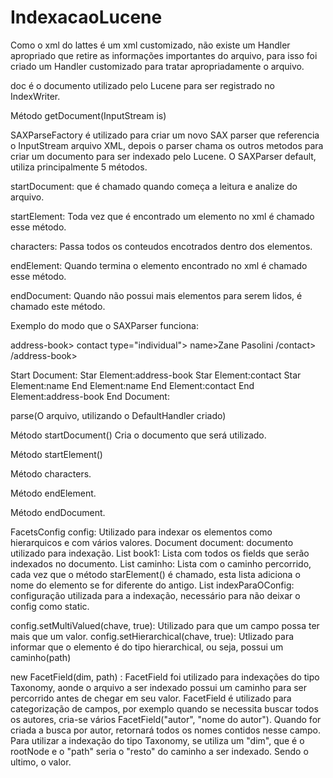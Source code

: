 # IndexacaoLucene

Como o xml do lattes é um xml customizado, não existe um Handler apropriado que retire as informações importantes do arquivo, para isso foi criado um Handler customizado para tratar apropriadamente o arquivo.

doc é o documento utilizado pelo Lucene para ser registrado no IndexWriter.


Método getDocument(InputStream is)

SAXParseFactory é utilizado para criar um novo SAX parser que referencia o InputStream arquivo XML, depois o parser chama os outros metodos para criar um documento para ser indexado pelo Lucene.
O SAXParser default, utiliza principalmente 5 métodos.

startDocument: que é chamado quando começa a leitura e analize do arquivo.

startElement: Toda vez que é encontrado um elemento no xml é chamado esse método.

characters: Passa todos os conteudos encotrados dentro dos elementos.
 
endElement: Quando termina o elemento encontrado no xml é chamado esse método.

endDocument: Quando não possui mais elementos para serem lidos, é chamado este método.

Exemplo do modo que o SAXParser funciona:

address-book>
	contact type="individual">
		name>Zane Pasolini</name>
	/contact>
/address-book> 

Start Document:
Star Element:address-book
Star Element:contact
Star Element:name
End Element:name
End Element:contact
End Element:address-book
End Document:

parse(O arquivo, utilizando o DefaultHandler criado)

Método startDocument()
Cria o documento que será utilizado.

Método startElement()

Método characters.

Método endElement.

Método endDocument.

FacetsConfig config: Utilizado para indexar os elementos como hierarquicos e com vários valores.
Document document: documento utilizado para indexação.
List<FacetField> book1: Lista com todos os fields que serão indexados no documento.
List<String> caminho: Lista com o caminho percorrido, cada vez que o método starElement() é chamado, esta lista adiciona o nome do elemento se for diferente do antigo.
List<String> indexParaOConfig: configuração utilizada para a indexação, necessário para não deixar o config como static.

config.setMultiValued(chave, true): Utilizado para que um campo possa ter mais que um valor.
config.setHierarchical(chave, true): Utlizado para informar que o elemento é do tipo hierarchical, ou seja, possui um caminho(path)
	
new FacetField(dim, path) : FacetField foi utilizado para indexações do tipo Taxonomy, aonde o arquivo a ser indexado possui um caminho para ser percorrido antes de chegar em seu valor. FacetField é utilizado para categorização de campos, por exemplo quando se necessita buscar todos os autores, cria-se vários FacetField("autor", "nome do autor"). Quando for criada a busca por autor, retornará todos os nomes contidos nesse campo. Para utilizar a indexação do tipo Taxonomy, se utiliza um "dim", que é o rootNode e o "path" seria o "resto" do caminho a ser indexado. Sendo o ultimo, o valor.

